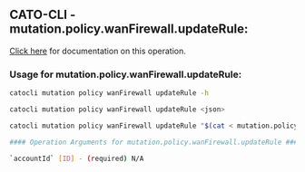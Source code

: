 
## CATO-CLI - mutation.policy.wanFirewall.updateRule:
[Click here](https://api.catonetworks.com/documentation/#mutation-mutation.policy.wanFirewall.updateRule) for documentation on this operation.

### Usage for mutation.policy.wanFirewall.updateRule:

```bash
catocli mutation policy wanFirewall updateRule -h

catocli mutation policy wanFirewall updateRule <json>

catocli mutation policy wanFirewall updateRule "$(cat < mutation.policy.wanFirewall.updateRule.json)"

#### Operation Arguments for mutation.policy.wanFirewall.updateRule ####

`accountId` [ID] - (required) N/A    
